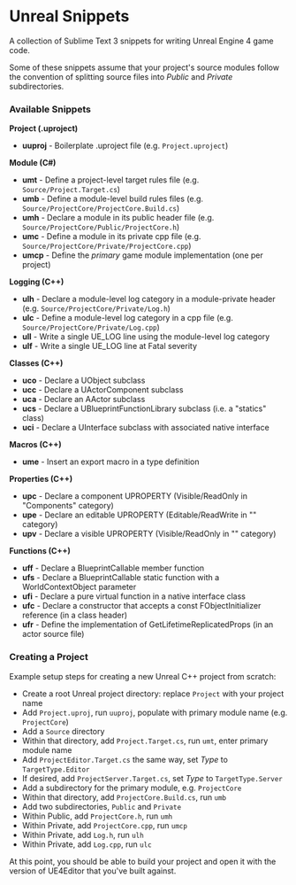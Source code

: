 # Unreal Snippets

A collection of Sublime Text 3 snippets for writing Unreal Engine 4 game code.

Some of these snippets assume that your project's source modules follow the convention of splitting source files into _Public_ and _Private_ subdirectories.

### Available Snippets

**Project (.uproject)**

- **uuproj** - Boilerplate .uproject file (e.g. `Project.uproject`)

**Module (C#)**

- **umt** - Define a project-level target rules file (e.g. `Source/Project.Target.cs`)
- **umb** - Define a module-level build rules files (e.g. `Source/ProjectCore/ProjectCore.Build.cs`)
- **umh** - Declare a module in its public header file (e.g. `Source/ProjectCore/Public/ProjectCore.h`)
- **umc** - Define a module in its private cpp file (e.g. `Source/ProjectCore/Private/ProjectCore.cpp`)
- **umcp** - Define the _primary_ game module implementation (one per project)

**Logging (C++)**

- **ulh** - Declare a module-level log category in a module-private header (e.g. `Source/ProjectCore/Private/Log.h`)
- **ulc** - Define a module-level log category in a cpp file (e.g. `Source/ProjectCore/Private/Log.cpp`)
- **ull** - Write a single UE_LOG line using the module-level log category
- **ulf** - Write a single UE_LOG line at Fatal severity

**Classes (C++)**

- **uco** - Declare a UObject subclass
- **ucc** - Declare a UActorComponent subclass
- **uca** - Declare an AActor subclass
- **ucs** - Declare a UBlueprintFunctionLibrary subclass (i.e. a "statics" class)
- **uci** - Declare a UInterface subclass with associated native interface

**Macros (C++)**

- **ume** - Insert an export macro in a type definition

**Properties (C++)**

- **upc** - Declare a component UPROPERTY (Visible/ReadOnly in "Components" category)
- **upe** - Declare an editable UPROPERTY (Editable/ReadWrite in "<ModuleName>" category)
- **upv** - Declare a visible UPROPERTY (Visible/ReadOnly in "<ModuleName>" category)

**Functions (C++)**

- **uff** - Declare a BlueprintCallable member function
- **ufs** - Declare a BlueprintCallable static function with a WorldContextObject parameter
- **ufi** - Declare a pure virtual function in a native interface class
- **ufc** - Declare a constructor that accepts a const FObjectInitializer reference (in a class header)
- **ufr** - Define the implementation of GetLifetimeReplicatedProps (in an actor source file)

### Creating a Project

Example setup steps for creating a new Unreal C++ project from scratch:

- Create a root Unreal project directory: replace `Project` with your project name
- Add `Project.uproj`, run `uuproj`, populate with primary module name (e.g. `ProjectCore`)
- Add a `Source` directory
- Within that directory, add `Project.Target.cs`, run `umt`, enter primary module name
- Add `ProjectEditor.Target.cs` the same way, set _Type_ to `TargetType.Editor`
- If desired, add `ProjectServer.Target.cs`, set _Type_ to `TargetType.Server`
- Add a subdirectory for the primary module, e.g. `ProjectCore`
- Within that directory, add `ProjectCore.Build.cs`, run `umb`
- Add two subdirectories, `Public` and `Private`
- Within Public, add `ProjectCore.h`, run `umh`
- Within Private, add `ProjectCore.cpp`, run `umcp`
- Within Private, add `Log.h`, run `ulh`
- Within Private, add `Log.cpp`, run `ulc`

At this point, you should be able to build your project and open it with the version of UE4Editor that you've built against.
